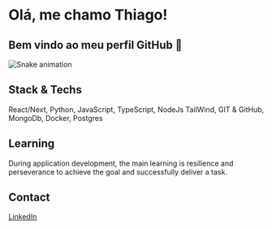 
# Olá, me chamo Thiago! 
## Bem vindo ao meu perfil GitHub 👋

![Snake animation](https://github.com/ThiagoChiqueti/ThiagoChiqueti/blob/output/github-contribution-grid-snake.svg)



## Stack & Techs

React/Next, Python, JavaScript, TypeScript, NodeJs TailWind, GIT & GitHub, MongoDb, Docker, Postgres



## Learning

During application development, the main learning is resilience and perseverance to achieve the goal and successfully deliver a task.



## Contact

[LinkedIn](https://www.linkedin.com/in/thiago-chiqueti-bastos-rodrigues-0aa7811a3/)
